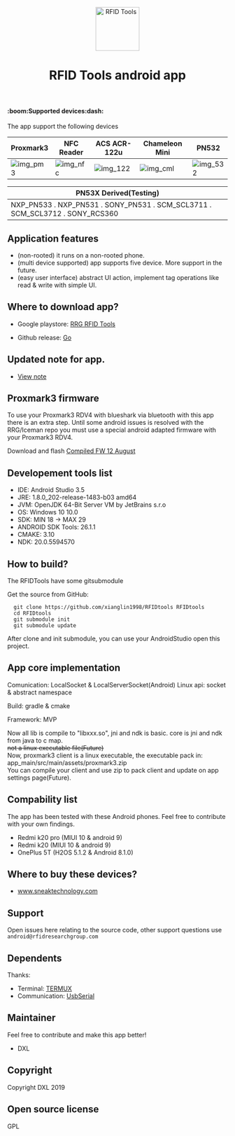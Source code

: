 <!-- def -->
[img_pm3]: /githubsrc/rdv4x173.png
[img_nfc]: /githubsrc/phone_nfcx173.png
[img_122]: /githubsrc/acr122ux173.png
[img_cml]: /githubsrc/chameleonx173.png
[img_532]: /githubsrc/PN532x173.png
[link_download_google]: https://play.google.com/store/apps/details?id=com.rfidresearchgroup.rfidtools&hl=en_US
[link_download_github]: https://github.com/RfidResearchGroup/RFIDtools/releases
[link_updated_note]: https://github.com/xianglin1998/RFIDtools/blob/master/update_note.txt

<p align="center" background="#000000">
    <img align="center" src="/githubsrc/rfidx100.png" alt="RFID Tools" width="100" height="100">
</p>

<h1 align="center">RFID Tools android app</h1>

<br/>

<h4>:boom:Supported devices:dash:</h4>

The app support the following devices

|Proxmark3   |NFC Reader  |ACS ACR-122u  |Chameleon Mini  |PN532       |  
|----------- |----------- |------------- |--------------- |----------- |
| ![img_pm3] | ![img_nfc] |  ![img_122]  |   ![img_cml]   | ![img_532] |

|                                           PN53X Derived(Testing)                                      |
|-------------------------------------------------------------------------------------------------------|
| NXP_PN533    .   NXP_PN531    .   SONY_PN531    .   SCM_SCL3711    .   SCM_SCL3712    .   SONY_RCS360 |

## Application features

- (non-rooted) it runs on a non-rooted phone.
- (multi device supported) app supports five device. More support in the future.
- (easy user interface) abstract UI action, implement tag operations like read & write with simple UI.

## Where to download app?

- Google playstore: [RRG RFID Tools][link_download_google]

- Github release: [Go][link_download_github]


## Updated note for app.

- [View note][link_updated_note]

## Proxmark3 firmware

To use your Proxmark3 RDV4 with blueshark via bluetooth with this app there is an extra step.
Until some android issues is resolved with the RRG/Iceman repo you must use a special android adapted firmware with your Proxmark3 RDV4.  

Download and flash [Compiled FW 12 August](https://www.dropbox.com/s/416lsrqpr2lfeis/%5BCompiled%5DPM3-RRG-20190812.rar?dl=0)

## Developement tools list

- IDE: Android Studio 3.5
- JRE: 1.8.0_202-release-1483-b03 amd64
- JVM: OpenJDK 64-Bit Server VM by JetBrains s.r.o
- OS: Windows 10 10.0
- SDK: MIN 18 -> MAX 29
- ANDROID SDK Tools: 26.1.1
- CMAKE: 3.10
- NDK: 20.0.5594570

## How to build?
The RFIDTools have some gitsubmodule 

Get the source from GitHub:

      git clone https://github.com/xianglin1998/RFIDtools RFIDtools
      cd RFIDtools
      git submodule init
      git submodule update 

  
After clone and init submodule, you can use your AndroidStudio open this project.  

## App core implementation

Comunication: LocalSocket & LocalServerSocket(Android)
    Linux api: socket & abstract namespace
    
Build: gradle & cmake

Framework: MVP

Now all lib is compile to "libxxx.so",  jni and ndk is basic. core is jni and ndk from java to c map.  
~~not a linux executable file(Future)~~  
Now, proxmark3 client is a linux executable, the executable pack in: app_main/src/main/assets/proxmark3.zip  
You can compile your client and use zip to pack client and update on app settings page(Future).  

## Compability list

The app has been tested with these Android phones.  Feel free to contribute with your own findings.

- Redmi k20 pro (MIUI 10 & android 9)
- Redmi k20 (MIUI 10 & android 9)
- OnePlus 5T (H2OS 5.1.2 & Android 8.1.0)


## Where to buy these devices?

- www.sneaktechnology.com

## Support

Open issues here relating to the source code,  other support questions use `android@rfidresearchgroup.com`

## Dependents

Thanks:

- Terminal: [TERMUX](https://github.com/termux)
- Communication: [UsbSerial](https://github.com/felHR85/UsbSerial) 

## Maintainer
Feel free to contribute and make this app better!

- DXL

## Copyright
Copyright DXL 2019

## Open source license
GPL

